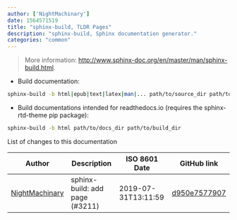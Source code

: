 ```yaml
---
author: ['NightMachinary']
date: 1564571519
title: "sphinx-build, TLDR Pages"
description: "sphinx-build, Sphinx documentation generator."
categories: "common"
---
```

> More information: <http://www.sphinx-doc.org/en/master/man/sphinx-build.html>.

- Build documentation:

```bash
sphinx-build -b html|epub|text|latex|man|... path/to/source_dir path/to/build_dir
```

- Build documentations intended for readthedocs.io (requires the sphinx-rtd-theme pip package):

```bash
sphinx-build -b html path/to/docs_dir path/to/build_dir
```
List of changes to this documentation


Author | Description | ISO 8601 Date | GitHub link
------|-----|-----|-----
[NightMachinary](mailto:36224762+NightMachinary@users.noreply.github.com) | sphinx-build: add page (#3211) | 2019-07-31T13:11:59 | [d950e7577907](https://github.com/tldr-pages/tldr/commit/d950e757790700478e6f001fb27114d60737f4e9)

